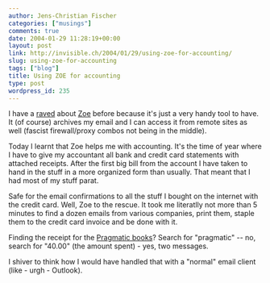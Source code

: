 ```yaml
---
author: Jens-Christian Fischer
categories: ["musings"]
comments: true
date: 2004-01-29 11:28:19+00:00
layout: post
link: http://invisible.ch/2004/01/29/using-zoe-for-accounting/
slug: using-zoe-for-accounting
tags: ["blog"]
title: Using ZOE for accounting
type: post
wordpress_id: 235
---
```


I have a [raved](http://www.invisible.ch/archives/000173.html) about [Zoe](http://zoe.nu) before because it's just a very handy tool to have. It (of course) archives my email and I can access it from remote sites as well (fascist firewall/proxy combos not being in the middle).

Today I learnt that Zoe helps me with accounting. It's the time of year where I have to give my accountant all bank and credit card statements with attached receipts. After the first big bill from the account I have taken to hand in the stuff in a more organized form than usually. That meant that I had most of my stuff parat.

Safe for the email confirmations to all the stuff I bought on the internet with the credit card. Well, Zoe to the rescue. It took me literatlly not more than 5 minutes to find a dozen emails from various companies, print them, staple them to the credit card invoice and be done with it.

Finding the receipt for the [Pragmatic books](http://www.invisible.ch/archives/000208.html)? Search for "pragmatic" -- no, search for "40.00" (the amount spent) - yes, two messages.

I shiver to think how I would have handled that with a "normal" email client (like - urgh - Outlook).
